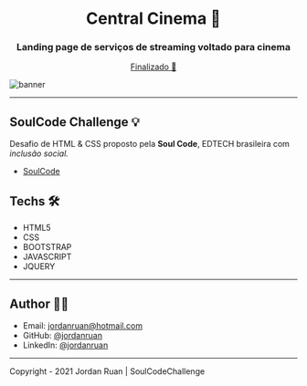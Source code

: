 <h1 align="center">Central Cinema 🎥</h1>
<h3 align="center">Landing page de serviços de streaming voltado para cinema</h3>

<p align="center"><a href="jordanruan.github.io/centralcinema/" >Finalizado 🚀</a><p>

![banner](https://github.com/jordanruan/centralcinema/blob/main/assets/mockup-desktop.png?raw=true)

---

## SoulCode Challenge 💡

Desafio de HTML & CSS proposto pela <strong>Soul Code</strong>, EDTECH brasileira com <i>inclusão social.</i>

- <a href="https://soulcodeacademy.org/">SoulCode</a>

## Techs 🛠

- HTML5
- CSS
- BOOTSTRAP
- JAVASCRIPT
- JQUERY

---

## Author 👨‍💻

- Email: jordanruan@hotmail.com
- GitHub: [@jordanruan](https://github.com/jordanruan)
- LinkedIn: [@jordanruan](https://linkedin.com/in/jordanruan)

---

Copyright - 2021 Jordan Ruan | SoulCodeChallenge

